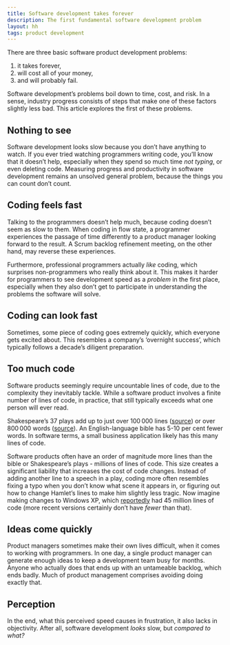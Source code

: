 ```yaml
---
title: Software development takes forever
description: The first fundamental software development problem
layout: hh
tags: product development
---
```


There are three basic software product development problems:

1. it takes forever,
2. will cost all of your money,
3. and will probably fail.

Software development’s problems boil down to time, cost, and risk.
In a sense, industry progress consists of steps that make one of these factors slightly less bad.
This article explores the first of these problems.

## Nothing to see

Software development looks slow because you don’t have anything to watch.
If you ever tried watching programmers writing code, you’ll know that it doesn’t help, especially when they spend so much time _not typing_, or even deleting code.
Measuring progress and productivity in software development remains an unsolved general problem,
because the things you can count don’t count.

## Coding feels fast

Talking to the programmers doesn’t help much, because coding doesn’t seem as slow to them.
When coding in flow state, a programmer experiences the passage of time differently to a product manager looking forward to the result.
A Scrum backlog refinement meeting, on the other hand, may reverse these experiences.

Furthermore, professional programmers actually _like_ coding, which surprises non-programmers who really think about it.
This makes it harder for programmers to see development speed as a _problem_ in the first place, especially when they also don’t get to participate in understanding the problems the software will solve.

## Coding can look fast

Sometimes, some piece of coding goes extremely quickly, which everyone gets excited about.
This resembles a company’s ‘overnight success’, which typically follows a decade’s diligent preparation.

## Too much code

Software products seemingly require uncountable lines of code, due to the complexity they inevitably tackle.
While a software product involves a finite number of lines of code, in practice, that still typically exceeds what one person will ever read.

Shakespeare’s 37 plays add up to just over 100 000 lines
([source](https://www.stagemilk.com/length-of-shakespeare-plays/))
or over 800 000 words
([source](https://shakespearenetwork.net/works/plays-words)).
An English-language bible has 5-10 per cent fewer words.
In software terms, a small business application likely has this many lines of code.

Software products often have an order of magnitude more lines than the bible or Shakespeare’s plays - millions of lines of code.
This size creates a significant liability that increases the cost of code changes.
Instead of adding another line to a speech in a play, coding more often resembles fixing a typo when you don’t know what scene it appears in, or figuring out how to change Hamlet’s lines to make him slightly less tragic.
Now imagine making changes to Windows XP, which
[reportedly](https://ghostarchive.org/iarchive/facebook/30968512668/155741344475532)
had 45 million lines of code (more recent versions certainly don’t have _fewer_ than that).

## Ideas come quickly

Product managers sometimes make their own lives difficult, when it comes to working with programmers.
In one day, a single product manager can generate enough ideas to keep a development team busy for months.
Anyone who actually does that ends up with an untameable backlog, which ends badly.
Much of product management comprises avoiding doing exactly that.

##  Perception

In the end, what this perceived speed causes in frustration, it also lacks in objectivity.
After all, software development _looks_ slow, but _compared to what?_
